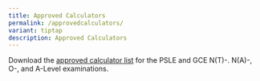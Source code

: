 ```yaml
---
title: Approved Calculators
permalink: /approvedcalculators/
variant: tiptap
description: Approved Calculators
---
```

<p>Download the <a href="https://go.gov.sg/approved-calculators" rel="noopener nofollow" target="_blank">approved calculator list</a> for
the PSLE and GCE N(T)-. N(A)-, O-, and A-Level examinations.</p>